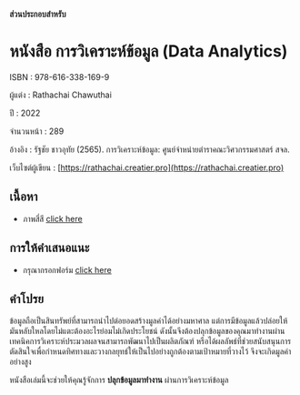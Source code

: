 **ส่วนประกอบสำหรับ**

# หนังสือ การวิเคราะห์ข้อมูล (Data Analytics)

ISBN : 978-616-338-169-9

ผู้แต่ง : Rathachai Chawuthai

ปี : 2022

จำนวนหน้า : 289

อ้างอิง : รัฐชัย ชาวอุทัย (2565). การวิเคราะห์ข้อมูล: ศูนย์จำหน่ายตำราคณะวิศวกรรมศาสตร์ สจล.

เว็บไซต์ผู้เขียน : [https://rathachai.creatier.pro](https://rathachai.creatier.pro)

## เนื้อหา
* ภาพสี่สี [click here](https://docs.google.com/presentation/d/1Hku6vfu01sQvMvPFhb0knapoE-CbJBrW2qP30Ry_dOc/edit?usp=sharing)

## การให้คำเสนอแนะ
* กรุณากรอกฟอร์ม [click here](https://forms.gle/9qvdipJV9RR1b1EM8)

## คำโปรย
ข้อมูลถือเป็นสินทรัพย์ที่สามารถนำไปต่อยอดสร้างมูลค่าได้อย่างมหาศาล แต่การมีข้อมูลแล้วปล่อยให้มันหลับใหลโดยไม่แตะต้องอะไรย่อมไม่เกิดประโยชน์ ดังนั้นจึงต้องปลุกข้อมูลของคุณมาทำงานผ่านเทคนิคการวิเคราะห์ประมวลผลจนสามารถพัฒนาไปเป็นผลิตภัณฑ์ หรือได้ผลลัพธ์ที่ช่วยสนับสนุนการตัดสินใจเพื่อกำหนดทิศทางและวางกลยุทธ์ให้เป็นไปอย่างถูกต้องตามเป้าหมายที่วางไว้ จึงจะเกิดมูลค่าอย่างสูง

หนังสือเล่มนี้จะช่วยให้คุณรู้จักการ
**ปลุกข้อมูลมาทำงาน**
ผ่านการวิเคราะห์ข้อมูล
